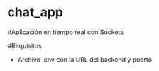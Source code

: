 # chat_app

#Aplicación en tiempo real con Sockets

#Requisitos
* Archivo .env con la URL del backend y puerto
